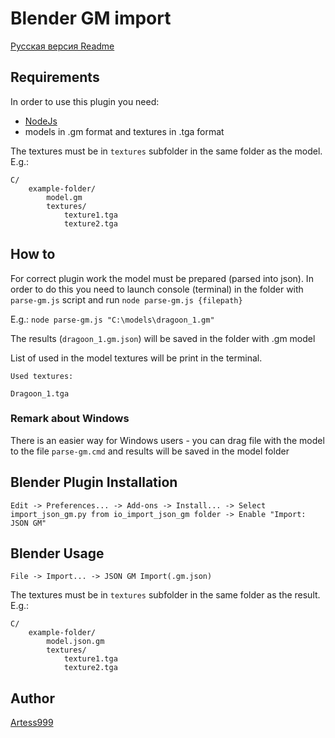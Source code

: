 # Blender GM import

[Русская версия Readme](https://github.com/storm-devs/storm-engine/blob/develop/tools/blender-gm-import/README_RUS.md)

## Requirements

In order to use this plugin you need:

- [NodeJs](https://nodejs.org/en/)
- models in .gm format and textures in .tga format

The textures must be in ``textures`` subfolder in the same folder as the model.
E.g.:
```
C/
    example-folder/
        model.gm
        textures/
            texture1.tga
            texture2.tga
```

## How to
For correct plugin work the model must be prepared (parsed into json).
In order to do this you need to launch console (terminal) in the folder with ``parse-gm.js`` script and run
``node parse-gm.js {filepath}``

E.g.:
``node parse-gm.js "C:\models\dragoon_1.gm"``

The results (``dragoon_1.gm.json``) will be saved in the folder with .gm model 

List of used in the model textures will be print in the terminal.
```
Used textures: 

Dragoon_1.tga
```

### Remark about Windows
There is an easier way for Windows users -
you can drag file with the model to the file ``parse-gm.cmd`` and results will be saved in the model folder

## Blender Plugin Installation
```
Edit -> Preferences... -> Add-ons -> Install... -> Select import_json_gm.py from io_import_json_gm folder -> Enable "Import: JSON GM"
```

## Blender Usage
```
File -> Import... -> JSON GM Import(.gm.json)
```

The textures must be in ``textures`` subfolder in the same folder as the result.
E.g.:
```
C/
    example-folder/
        model.json.gm
        textures/
            texture1.tga
            texture2.tga
```

## Author

[Artess999](https://github.com/Artess999)

